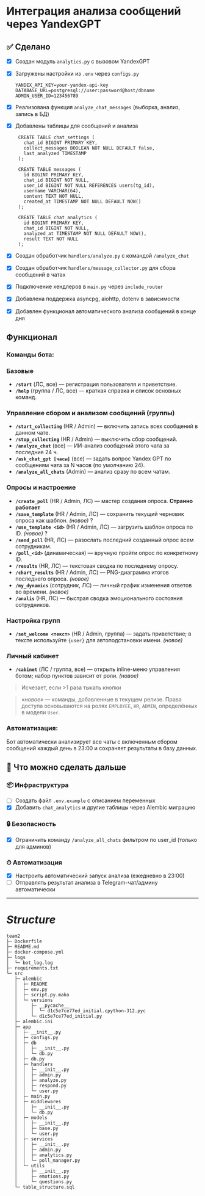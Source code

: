 # Интеграция анализа сообщений через YandexGPT

## ✅ Сделано

- [x] Создан модуль `analytics.py` с вызовом YandexGPT
- [x] Загружены настройки из `.env` через `configs.py`

   ```
   YANDEX_API_KEY=your-yandex-api-key
   DATABASE_URL=postgresql://user:password@host/dbname
   ADMIN_USER_ID=123456789
   ```

- [x] Реализована функция `analyze_chat_messages` (выборка, анализ, запись в БД)
- [x] Добавлены таблицы для сообщений и анализа
   ```
    CREATE TABLE chat_settings (
      chat_id BIGINT PRIMARY KEY,
      collect_messages BOOLEAN NOT NULL DEFAULT false,
      last_analyzed TIMESTAMP
    );

    CREATE TABLE messages (
      id BIGINT PRIMARY KEY,
      chat_id BIGINT NOT NULL,
      user_id BIGINT NOT NULL REFERENCES users(tg_id),
      username VARCHAR(64),
      content TEXT NOT NULL,
      created_at TIMESTAMP NOT NULL DEFAULT NOW()
    );

    CREATE TABLE chat_analytics (
      id BIGINT PRIMARY KEY,
      chat_id BIGINT NOT NULL,
      analyzed_at TIMESTAMP NOT NULL DEFAULT NOW(),
      result TEXT NOT NULL
    );
   ```

- [x] Создан обработчик `handlers/analyze.py` с командой `/analyze_chat`
- [x] Создан обработчик `handlers/message_collector.py` для сбора сообщений в чатах
- [x] Подключение хендлеров в `main.py` через `include_router`
- [x] Добавлена поддержка asyncpg, aiohttp, dotenv в зависимости
- [x] Добавлен функционал автоматического анализа сообщений в конце дня

## Функционал

### Команды бота:

### Базовые

* **`/start`** (ЛС, все) — регистрация пользователя и приветствие.
* **`/help`** (группа / ЛС, все) — краткая справка и список основных команд.

### Управление сбором и анализом сообщений (группы)

* **`/start_collecting`** (HR / Admin) — включить запись всех сообщений в данном чате.
* **`/stop_collecting`** (HR / Admin) — выключить сбор сообщений.
* **`/analyze_chat`** (все) — ИИ-анализ сообщений этого чата за последние 24 ч.
* **`/ask_chat_gpt [часы]`** (все) — задать вопрос Yandex GPT по сообщениям чата за N часов (по умолчанию 24).
* **`/analyze_all_chats`** (Admin) — анализ сразу по всем чатам.

### Опросы и настроение

* **`/create_poll`** (HR / Admin, ЛС) — мастер создания опроса. __Странно работает__
* **`/save_template`** (HR / Admin, ЛС) — сохранить текущий черновик опроса как шаблон. *(новое)* ?
* **`/use_template <id>`** (HR / Admin, ЛС) — загрузить шаблон опроса по ID. *(новое)* ?
* **`/send_poll`** (HR, ЛС) — разослать последний созданный опрос всем сотрудникам.
* **`/poll_<id>`** (динамическая) — вручную пройти опрос по конкретному ID.
* **`/results`** (HR, ЛС) — текстовая сводка по последнему опросу.
* **`/chart_results`** (HR / Admin, ЛС) — PNG-диаграмма итогов последнего опроса. *(новое)*
* **`/my_dynamics`** (сотрудник, ЛС) — личный график изменения ответов во времени. *(новое)*
* **`/analis`** (HR, ЛС) — быстрая сводка эмоционального состояния сотрудников.

### Настройка групп

* **`/set_welcome <текст>`** (HR / Admin, группа) — задать приветствие; в тексте используйте `{user}` для автоподстановки имени. *(новое)*

### Личный кабинет

* **`/cabinet`** (ЛС / группа, все) — открыть inline-меню управления ботом; набор пунктов зависит от роли. *(новое)*

> Исчезает, если >1 раза тыкать кнопки



> *«новое»* — команды, добавленные в текущем релизе.
> Права доступа основываются на ролях `EMPLOYEE`, `HR`, `ADMIN`, определённых в модели `User`.


### Автоматизация:

Бот автоматически анализирует все чаты с включенным сбором сообщений каждый день в 23:00 и сохраняет результаты в базу данных.

## 🔲 Что можно сделать дальше

### 📦 Инфраструктура

- [ ] Создать файл `.env.example` с описанием переменных
- [x] Добавить `chat_analytics` и другие таблицы через Alembic миграцию

### 🔒 Безопасность

- [x] Ограничить команду `/analyze_all_chats` фильтром по user_id (только для админов)

### ⏱ Автоматизация

- [x] Настроить автоматический запуск анализа (ежедневно в 23:00)
- [ ] Отправлять результат анализа в Telegram-чат/админу автоматически

---

# *Structure*

```
team2
├─ Dockerfile
├─ README.md
├─ docker-compose.yml
├─ logs
│  └─ bot_log.log
├─ requirements.txt
└─ src
   ├─ alembic
   │  ├─ README
   │  ├─ env.py
   │  ├─ script.py.mako
   │  └─ versions
   │     ├─ __pycache__
   │     │  └─ d1c5e7ce77ed_initial.cpython-312.pyc
   │     └─ d1c5e7ce77ed_initial.py
   ├─ alembic.ini
   ├─ app
   │  ├─ __init__.py
   │  ├─ configs.py
   │  ├─ db
   │  │  ├─ __init__.py
   │  │  └─ db.py
   │  ├─ db.py
   │  ├─ handlers
   │  │  ├─ __init__.py
   │  │  ├─ admin.py
   │  │  ├─ analyze.py
   │  │  ├─ respond.py
   │  │  └─ user.py
   │  ├─ main.py
   │  ├─ middlewares
   │  │  ├─ __init__.py
   │  │  └─ db.py
   │  ├─ models
   │  │  ├─ __init__.py
   │  │  ├─ base.py
   │  │  └─ user.py
   │  ├─ services
   │  │  ├─ __init__.py
   │  │  ├─ admin.py
   │  │  ├─ analytics.py
   │  │  └─ poll_manager.py
   │  └─ utils
   │     ├─ __init__.py
   │     ├─ emotions.py
   │     └─ questions.py
   └─ table_structure.sql

```
